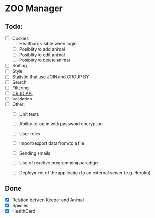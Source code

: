 # ZOO Manager

## Todo:
- [ ] Cookies
  - [ ] Healtharc visible when login
  - [ ] Posiblity to add animal
  - [ ] Posiblity to edit animal
  - [ ] Posiblity to delete animal
- [ ] Sorting
- [ ] Style
- [ ] Statistic that use JOIN and GROUP BY
- [ ] Search
- [ ] Filtering
- [ ] <u>CRUD API</u>
- [ ] Validation
- [ ] Other:
    - [ ] Unit tests
    - [ ] Ability to log in with password encryption
    - [ ] User roles
    - [ ] Import/export data from/to a file
    - [ ] Sending emails
    - [ ] Use of reactive programming paradigm
    - [ ] Deployment of the application to an external server (e.g. Heroku)


## Done
- [X] Relation betwen Keeper and Animal
- [X] Species
- [X] HealthCard